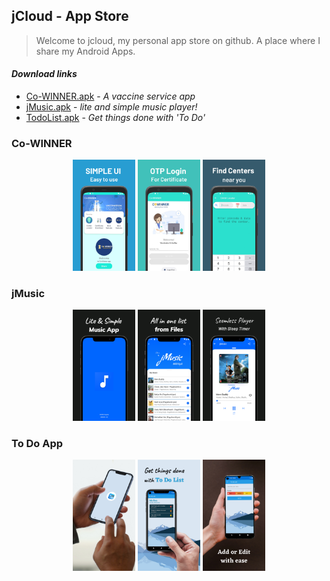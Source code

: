 ## jCloud - App Store

> Welcome to jcloud,
> my personal app store on github.
> A place where I share my Android Apps.

#### _Download links_
- [Co-WINNER.apk](https://github.com/Nikhil-Gupta-ind/jCloud/raw/master/Co-WINNER/Co-WINNER%201.5.0.apk) - _A vaccine service app_
- [jMusic.apk](https://github.com/Nikhil-Gupta-ind/jCloud/raw/master/jMusic/jMusic%201.5.0.apk) - _lite and simple music player!_
- [TodoList.apk](https://github.com/Nikhil-Gupta-ind/jCloud/raw/master/ToDo%20App/To%20do%20List.apk) - _Get things done with 'To Do'_

### Co-WINNER
<p align="center">
  <img src="https://github.com/Nikhil-Gupta-ind/jCloud/blob/master/Co-WINNER/Screenshot_1.png" width="100" title="Home Screen">
  <img src="https://github.com/Nikhil-Gupta-ind/jCloud/blob/master/Co-WINNER/Screenshot_2.png" width="100" title="Login for certificate">
  <img src="https://github.com/Nikhil-Gupta-ind/jCloud/blob/master/Co-WINNER/Screenshot_3.png" width="100" title="Vaccine finder">
</p>

### jMusic
<p align="center">
  <img src="https://github.com/Nikhil-Gupta-ind/jCloud/blob/master/jMusic/Screenshot_1.png" width="100" title="JMusic">
  <img src="https://github.com/Nikhil-Gupta-ind/jCloud/blob/master/jMusic/Screenshot_2.png" width="100" title="Home Screen">
  <img src="https://github.com/Nikhil-Gupta-ind/jCloud/blob/master/jMusic/Screenshot_3.png" width="100" title="Player Screen" alt="Player Screen">
</p>

### To Do App
<p align="center">
  <img src="https://github.com/Nikhil-Gupta-ind/jCloud/blob/master/ToDo%20App/Screenshot_01.png" width="100" title="To Do">
  <img src="https://github.com/Nikhil-Gupta-ind/jCloud/blob/master/ToDo%20App/Screenshot_02.png" width="100" title="Tasks">
  <img src="https://github.com/Nikhil-Gupta-ind/jCloud/blob/master/ToDo%20App/Screenshot_03.png" width="100" title="Add Tasks" alt="Add Tasks">
</p>